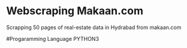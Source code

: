 # Webscraping Makaan.com

Scrapping 50 pages of real-estate data in Hydrabad from makaan.com 

#Progaramming Language
PYTHON3
